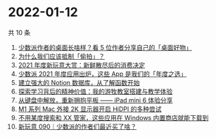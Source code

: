 # 2022-01-12

共 10 条

<!-- BEGIN -->
<!-- 最后更新时间 Wed Jan 12 2022 14:24:34 GMT+0800 (China Standard Time) -->
1. [少数派作者的桌面长啥样？看 5 位作者分享自己的「桌面好物」](https://sspai.com/post/70809)
2. [为什么我们应该抵制「偷拍」？](https://sspai.com/post/70755)
3. [2021 年度新玩意大赏：新鲜散尽后的消费决定](https://sspai.com/post/70695)
4. [少数派 2021 年度应用出炉，这些 App 是我们的「年度之选」](https://sspai.com/post/70710)
5. [建立强大的 Notion 数据库，从了解函数开始](https://sspai.com/post/70713)
6. [探索学习背后的精神价值：我的游牧教室搭建与教学体验](https://sspai.com/post/70685)
7. [从键盘中解放，重新拥抱平板 —— iPad mini 6 体验分享](https://sspai.com/post/70613)
8. [M1 系列 Mac 外接 2K 显示器开启 HiDPI 的多种尝试](https://sspai.com/post/70627)
9. [不用某度搜索和 XX 管家，这些应用在 Windows 内置商店就能下载到](https://sspai.com/post/70622)
10. [新玩意 090｜少数派的作者们最近买了啥？ ](https://sspai.com/post/70586)
<!-- END -->
